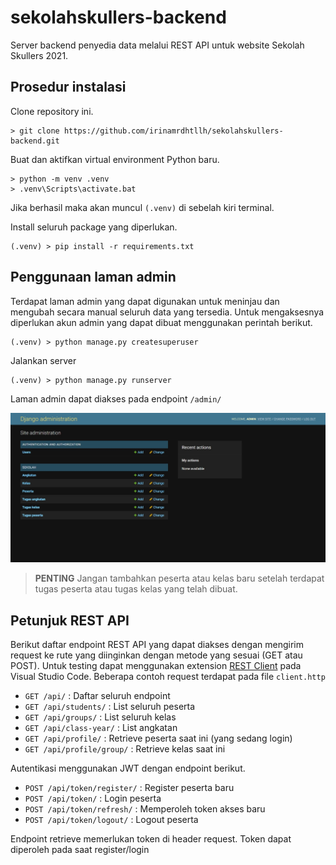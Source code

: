 # sekolahskullers-backend

Server backend penyedia data melalui REST API untuk website Sekolah Skullers 2021.

## Prosedur instalasi

Clone repository ini.

    > git clone https://github.com/irinamrdhtllh/sekolahskullers-backend.git

Buat dan aktifkan virtual environment Python baru.

    > python -m venv .venv
    > .venv\Scripts\activate.bat

Jika berhasil maka akan muncul `(.venv)` di sebelah kiri terminal.

Install seluruh package yang diperlukan.

    (.venv) > pip install -r requirements.txt

## Penggunaan laman admin

Terdapat laman admin yang dapat digunakan untuk meninjau dan mengubah secara manual seluruh data yang tersedia. Untuk mengaksesnya diperlukan akun admin yang dapat dibuat menggunakan perintah berikut.

    (.venv) > python manage.py createsuperuser

Jalankan server

    (.venv) > python manage.py runserver

Laman admin dapat diakses pada endpoint `/admin/`

<p style="text-align: center">
  <img src="./docs/admin_site.jpeg" width="1024">
</p>

> **PENTING** Jangan tambahkan peserta atau kelas baru setelah terdapat tugas peserta atau tugas kelas yang telah dibuat.

## Petunjuk REST API

Berikut daftar endpoint REST API yang dapat diakses dengan mengirim request ke rute yang diinginkan dengan metode yang sesuai (GET atau POST). Untuk testing dapat menggunakan extension [REST Client](https://marketplace.visualstudio.com/items?itemName=humao.rest-client) pada Visual Studio Code. Beberapa contoh request terdapat pada file `client.http`

- `GET /api/` : Daftar seluruh endpoint
- `GET /api/students/` : List seluruh peserta
- `GET /api/groups/` : List seluruh kelas
- `GET /api/class-year/` : List angkatan
- `GET /api/profile/` : Retrieve peserta saat ini (yang sedang login)
- `GET /api/profile/group/` : Retrieve kelas saat ini

Autentikasi menggunakan JWT dengan endpoint berikut.

- `POST /api/token/register/` : Register peserta baru
- `POST /api/token/` : Login peserta
- `POST /api/token/refresh/` : Memperoleh token akses baru
- `POST /api/token/logout/` : Logout peserta

Endpoint retrieve memerlukan token di header request. Token dapat diperoleh pada saat register/login
